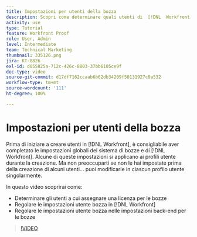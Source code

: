```yaml
---
title: Impostazioni per utenti della bozza
description: Scopri come determinare quali utenti di  [!DNL  Workfront]  devono ricevere una licenza per le bozze, quindi modifica le impostazioni utente sia in  [!DNL Workfront]  che nelle impostazioni back-end.
activity: use
type: Tutorial
feature: Workfront Proof
role: User, Admin
level: Intermediate
team: Technical Marketing
thumbnail: 335126.png
jira: KT-8826
exl-id: d055825a-712c-426c-8803-37bb6105ce9f
doc-type: video
source-git-commit: d17df7162ccaab6b62db34209f50131927c0a532
workflow-type: tm+mt
source-wordcount: '111'
ht-degree: 100%

---
```


# Impostazioni per utenti della bozza

Prima di iniziare a creare utenti in [!DNL  Workfront], è consigliabile aver completato le impostazioni globali del sistema di bozze e di [!DNL Workfront]. Alcune di queste impostazioni si applicano ai profili utente durante la creazione. Ma non preoccuparti se non le hai impostate prima della creazione di alcuni utenti... puoi modificarle in ciascun profilo utente singolarmente.


In questo video scoprirai come:

* Determinare gli utenti a cui assegnare una licenza per le bozze
* Regolare le impostazioni utente bozza in [!DNL  Workfront]
* Regolare le impostazioni utente bozza nelle impostazioni back-end per le bozze

>[!VIDEO](https://video.tv.adobe.com/v/335126/?quality=12&learn=on&enablevpops)

<!--
Lean More URLs
-->
